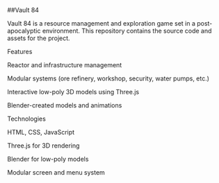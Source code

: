##Vault 84

Vault 84 is a resource management and exploration game set in a post-apocalyptic environment. This repository contains the source code and assets for the project.

Features

Reactor and infrastructure management

Modular systems (ore refinery, workshop, security, water pumps, etc.)

Interactive low-poly 3D models using Three.js

Blender-created models and animations

Technologies

HTML, CSS, JavaScript

Three.js for 3D rendering

Blender for low-poly models

Modular screen and menu system
